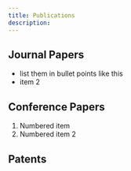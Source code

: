 ```yaml
---
title: Publications
description: 
---
```


## Journal Papers

* list them in bullet points like this
* item 2

## Conference Papers

1. Numbered item
1. Numbered item 2

## Patents

